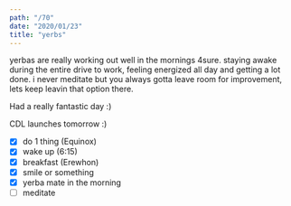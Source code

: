 ```yaml
---
path: "/70"
date: "2020/01/23"
title: "yerbs"
---
```


yerbas are really working out well in the mornings 4sure. staying awake during the entire drive to work, feeling energized all day and getting a lot done. i never meditate but you always gotta leave room for improvement, lets keep leavin that option there.

Had a really fantastic day :)

CDL launches tomorrow :)

- [x] do 1 thing (Equinox)
- [x] wake up (6:15)
- [x] breakfast (Erewhon)
- [x] smile or something
- [x] yerba mate in the morning
- [ ] meditate
